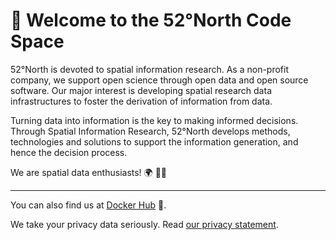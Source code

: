 # :rocket: Welcome to the 52°North Code Space 

52°North is devoted to spatial information research. As a non-profit company, we support open science through open data and open source software. Our major interest is developing spatial research data infrastructures to foster the derivation of information from data.

Turning data into information is the key to making informed decisions. Through Spatial Information Research, 52°North develops methods, technologies and solutions to support the information generation, and hence the decision process.

We are spatial data enthusiasts! :earth_africa: 🫶🏽

---

You can also find us at [Docker Hub](https://hub.docker.com/u/52north) :whale:.

We take your privacy data seriously. Read [our privacy statement](https://52north.org/privacy-statement/).
